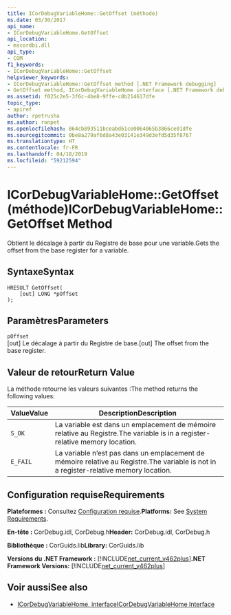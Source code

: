 ```yaml
---
title: ICorDebugVariableHome::GetOffset (méthode)
ms.date: 03/30/2017
api_name:
- ICorDebugVariableHome.GetOffset
api_location:
- mscordbi.dll
api_type:
- COM
f1_keywords:
- ICorDebugVariableHome::GetOffset
helpviewer_keywords:
- ICorDebugVariableHome::GetOffset method [.NET Framework debugging]
- GetOffset method, ICorDebugVariableHome interface [.NET Framework debugging]
ms.assetid: f025c2e5-3f6c-4be8-9ffe-c8b214617dfe
topic_type:
- apiref
author: rpetrusha
ms.author: ronpet
ms.openlocfilehash: 864cb893511bceabd61ce0064065b3866ce01dfe
ms.sourcegitcommit: 0be8a279af6d8a43e03141e349d3efd5d35f8767
ms.translationtype: HT
ms.contentlocale: fr-FR
ms.lasthandoff: 04/18/2019
ms.locfileid: "59212594"
---
```

# <a name="icordebugvariablehomegetoffset-method"></a><span data-ttu-id="77f32-102">ICorDebugVariableHome::GetOffset (méthode)</span><span class="sxs-lookup"><span data-stu-id="77f32-102">ICorDebugVariableHome::GetOffset Method</span></span>
<span data-ttu-id="77f32-103">Obtient le décalage à partir du Registre de base pour une variable.</span><span class="sxs-lookup"><span data-stu-id="77f32-103">Gets the offset from the base register for a variable.</span></span>  
  
## <a name="syntax"></a><span data-ttu-id="77f32-104">Syntaxe</span><span class="sxs-lookup"><span data-stu-id="77f32-104">Syntax</span></span>  
  
```  
HRESULT GetOffset(  
    [out] LONG *pOffset  
);  
```  
  
## <a name="parameters"></a><span data-ttu-id="77f32-105">Paramètres</span><span class="sxs-lookup"><span data-stu-id="77f32-105">Parameters</span></span>  
 `pOffset`  
 <span data-ttu-id="77f32-106">[out] Le décalage à partir du Registre de base.</span><span class="sxs-lookup"><span data-stu-id="77f32-106">[out] The offset from the base register.</span></span>  
  
## <a name="return-value"></a><span data-ttu-id="77f32-107">Valeur de retour</span><span class="sxs-lookup"><span data-stu-id="77f32-107">Return Value</span></span>  
 <span data-ttu-id="77f32-108">La méthode retourne les valeurs suivantes :</span><span class="sxs-lookup"><span data-stu-id="77f32-108">The method returns the following values:</span></span>  
  
|<span data-ttu-id="77f32-109">Value</span><span class="sxs-lookup"><span data-stu-id="77f32-109">Value</span></span>|<span data-ttu-id="77f32-110">Description</span><span class="sxs-lookup"><span data-stu-id="77f32-110">Description</span></span>|  
|-----------|-----------------|  
|`S_OK`|<span data-ttu-id="77f32-111">La variable est dans un emplacement de mémoire relative au Registre.</span><span class="sxs-lookup"><span data-stu-id="77f32-111">The variable is in a register-relative memory location.</span></span>|  
|`E_FAIL`|<span data-ttu-id="77f32-112">La variable n’est pas dans un emplacement de mémoire relative au Registre.</span><span class="sxs-lookup"><span data-stu-id="77f32-112">The variable is not in a register-relative memory location.</span></span>|  
  
## <a name="requirements"></a><span data-ttu-id="77f32-113">Configuration requise</span><span class="sxs-lookup"><span data-stu-id="77f32-113">Requirements</span></span>  
 <span data-ttu-id="77f32-114">**Plateformes :** Consultez [Configuration requise](../../../../docs/framework/get-started/system-requirements.md).</span><span class="sxs-lookup"><span data-stu-id="77f32-114">**Platforms:** See [System Requirements](../../../../docs/framework/get-started/system-requirements.md).</span></span>  
  
 <span data-ttu-id="77f32-115">**En-tête :** CorDebug.idl, CorDebug.h</span><span class="sxs-lookup"><span data-stu-id="77f32-115">**Header:** CorDebug.idl, CorDebug.h</span></span>  
  
 <span data-ttu-id="77f32-116">**Bibliothèque :** CorGuids.lib</span><span class="sxs-lookup"><span data-stu-id="77f32-116">**Library:** CorGuids.lib</span></span>  
  
 <span data-ttu-id="77f32-117">**Versions du .NET Framework :** [!INCLUDE[net_current_v462plus](../../../../includes/net-current-v462plus-md.md)]</span><span class="sxs-lookup"><span data-stu-id="77f32-117">**.NET Framework Versions:** [!INCLUDE[net_current_v462plus](../../../../includes/net-current-v462plus-md.md)]</span></span>  
  
## <a name="see-also"></a><span data-ttu-id="77f32-118">Voir aussi</span><span class="sxs-lookup"><span data-stu-id="77f32-118">See also</span></span>

- [<span data-ttu-id="77f32-119">ICorDebugVariableHome, interface</span><span class="sxs-lookup"><span data-stu-id="77f32-119">ICorDebugVariableHome Interface</span></span>](../../../../docs/framework/unmanaged-api/debugging/icordebugvariablehome-interface.md)
